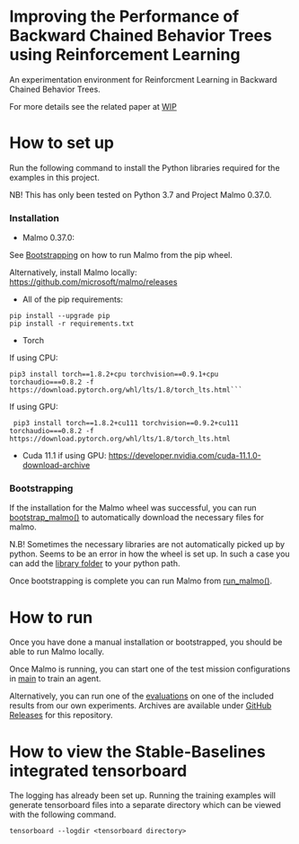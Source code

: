 # Improving the Performance of Backward Chained Behavior Trees using Reinforcement Learning

An experimentation environment for Reinforcment Learning in Backward Chained Behavior Trees.

For more details see the related paper at [WIP]()

# How to set up
Run the following command to install the Python libraries required for the examples in this project.

NB! This has only been tested on Python 3.7 and Project Malmo 0.37.0.

### Installation

- Malmo 0.37.0:

See [Bootstrapping]((#Bootstrapping)) on how to run Malmo from the pip wheel.

Alternatively, install Malmo locally:
https://github.com/microsoft/malmo/releases


- All of the pip requirements:
```
pip install --upgrade pip
pip install -r requirements.txt
```
- Torch

If using CPU:
```
pip3 install torch==1.8.2+cpu torchvision==0.9.1+cpu torchaudio===0.8.2 -f https://download.pytorch.org/whl/lts/1.8/torch_lts.html```
```

If using GPU:
```
 pip3 install torch==1.8.2+cu111 torchvision==0.9.2+cu111 torchaudio===0.8.2 -f https://download.pytorch.org/whl/lts/1.8/torch_lts.html
```

- Cuda 11.1 if using GPU:
https://developer.nvidia.com/cuda-11.1.0-download-archive

### Bootstrapping

If the installation for the Malmo wheel was successful, you can run [bootstrap_malmo()](https://github.com/martkartasev/BTBackchainingRL/blob/0ffacf839f9e8bd1c7217bc75bea5c3e0523d79c/malmo_bootstrap.py#L6) to automatically download the necessary files for malmo.

N.B! Sometimes the necessary libraries are not automatically picked up by python. Seems to be an error in how the wheel is set up. In such a case you can add the [library folder](https://github.com/martkartasev/BTBackchainingRL/tree/master/malmolibrary) to your python path.

Once bootstrapping is complete you can run Malmo from [run_malmo()](https://github.com/martkartasev/BTBackchainingRL/blob/0ffacf839f9e8bd1c7217bc75bea5c3e0523d79c/malmo_bootstrap.py#L11).

# How to run
Once you have done a manual installation or bootstrapped, you should be able to run Malmo locally.

Once Malmo is running, you can start one of the test mission configurations in [main](https://github.com/martkartasev/BTBackchainingRL/blob/master/main.py) to train an agent.

Alternatively, you can run one of the [evaluations](https://github.com/martkartasev/BTBackchainingRL/blob/master/evaluations.py) on one of the included results from our own experiments. Archives are available under [GitHub Releases](https://github.com/martkartasev/BTBackchainingRL/releases) for this repository.

# How to view the Stable-Baselines integrated tensorboard

The logging has already been set up. Running the training examples will generate tensorboard files into a separate directory which can be viewed with the following command.

```
tensorboard --logdir <tensorboard directory>
```

